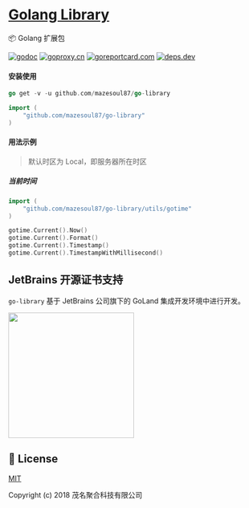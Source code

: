 <h1>
<a href="https://www.dtapp.net/">Golang Library</a>
</h1>

📦 Golang 扩展包

[comment]: <> (go)
[![godoc](https://pkg.go.dev/badge/github.com/mazesoul87/go-library?status.svg)](https://pkg.go.dev/github.com/mazesoul87/go-library)
[![goproxy.cn](https://goproxy.cn/stats/github.com/mazesoul87/go-library/badges/download-count.svg)](https://goproxy.cn/stats/github.com/mazesoul87/go-library)
[![goreportcard.com](https://goreportcard.com/badge/github.com/mazesoul87/go-library)](https://goreportcard.com/report/github.com/mazesoul87/go-library)
[![deps.dev](https://img.shields.io/badge/deps-go-red.svg)](https://deps.dev/go/github.com%2Fdtapps%2Fgo-library)

#### 安装使用

```go
go get -v -u github.com/mazesoul87/go-library

import (
    "github.com/mazesoul87/go-library"
)
```

#### 用法示例

> 默认时区为 Local，即服务器所在时区

##### 当前时间

```go
import (
	"github.com/mazesoul87/go-library/utils/gotime"
)

gotime.Current().Now()
gotime.Current().Format()
gotime.Current().Timestamp()
gotime.Current().TimestampWithMillisecond()
```

## JetBrains 开源证书支持

`go-library` 基于 JetBrains 公司旗下的 GoLand 集成开发环境中进行开发。

<a href="https://www.jetbrains.com/?from=go-library" target="_blank">
<img src="https://user-images.githubusercontent.com/16093106/208018478-27f4911e-9543-4799-a595-8fe4a91b182b.png" width="250" align="middle"/>
</a>

## 🔑 License

[MIT](https://github.com/mazesoul87/go-library/blob/master/LICENSE)

Copyright (c) 2018 茂名聚合科技有限公司